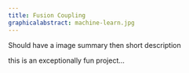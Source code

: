 ```yaml
---
title: Fusion Coupling
graphicalabstract: machine-learn.jpg
---
```

Should have a image summary then short description

this is an exceptionally fun project...